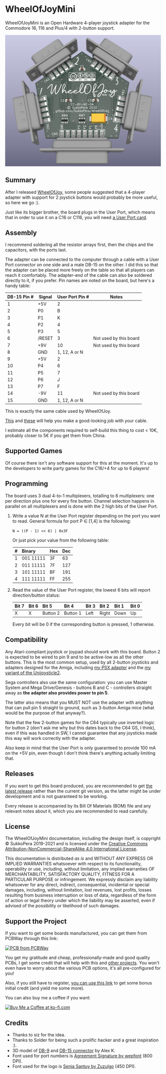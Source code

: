 # WheelOfJoyMini
WheelOfJoyMini is an Open Hardware 4-player joystick adapter for the Commodore 16, 116 and Plus/4 with 2-button support.

![Board](https://raw.githubusercontent.com/SukkoPera/WheelOfJoyMini/master/img/render-top.png)

## Summary
After I released [WheelOfJoy](https://github.com/SukkoPera/WheelOfJoy), some people suggested that a 4-player adapter with support for 2 joystick buttons would probably be more useful, so here we go :).

Just like its bigger brother, the board plugs in the User Port, which means that in order to use it on a C16 or C116, you will need [a User Port card](https://github.com/SukkoPera/16up).

## Assembly
I recommend soldering all the resistor arrays first, then the chips and the capacitors, with the ports last.

The adapter can be connected to the computer through a cable with a User Port connector on one side and a male DB-15 on the other. I did this so that the adapter can be placed more freely on the table so that all players can reach it comfortably. The adapter-end of the cable can also be soldered directly to it, if you prefer. Pin names are noted on the board, but here's a handy table:

| DB-15 Pin # | Signal | User Port Pin # | Notes                  |
|-------------|--------|-----------------|------------------------|
|1	          | +5V    | 2               |                        |
|2	          | P0     | B               |                        |
|3	          | P1     | K               |                        |
|4	          | P2     | 4               |                        |
|5	          | P3     | 5               |                        |
|6	          | /RESET | 3               | Not used by this board |
|7	          | +9V    | 10              | Not used by this board |
|8	          | GND    | 1, 12, A or N   |                        |
|9	          | +5V    | 2               |                        |
|10	          | P4     | 6               |                        |
|11	          | P5     | 7               |                        |
|12	          | P6     | J               |                        |
|13	          | P7     | F               |                        |
|14	          | -9V    | 11              | Not used by this board |
|15	          | GND    | 1, 12, A or N   |                        |

This is exactly the same cable used by WheelOfJoy.

[This](https://www.thingiverse.com/thing:3368773) and [these](https://www.thingiverse.com/thing:5213203) will help you make a good-looking job with your cable.

I estimate all the components required to self-build this thing to cost < 10€, probably closer to 5€ if you get them from China.

## Supported Games
Of course there isn't any software support for this at the moment. It's up to the developers to write party games for the C16/+4 for up to 6 players!

## Programming
The board uses 3 dual 4-to-1 multiplexers, totalling to 6 multiplexers: one per direction plus one for every fire button. Channel selection happens in parallel on all multiplexers and is done with the 2 high bits of the User Port.

1. Write a value N at the User Port register depending on the port you want to read. General formula for port P ∈ [1,4] is the following:

   ```N = ((P - 1) << 6) | 0x3F```

   Or just pick your value from the following table:

   | # | Binary    | Hex| Dec |
   |---|-----------|----|-----|
   | 1 | 001 11111 | 3F |  63 |
   | 2 | 011 11111 | 7F | 127 |
   | 3 | 101 11111 | BF | 191 |
   | 4 | 111 11111 | FF | 255 |

2. Read the value of the User Port register, the lowest 6 bits will report direction/button status:

   | Bit 7 | Bit 6 | Bit 5  | Bit 4  | Bit 3 | Bit 2 | Bit 1 | Bit 0 |
   |-------|-------|--------|--------|-------|-------|-------|-------|
   |   X   |   X   |Button 2|Button 1| Left  | Right | Down  | Up    |

   Every bit will be 0 if the corresponding button is pressed, 1 otherwise.

## Compatibility
Any Atari-compliant joystick or joypad should work with this board. Button 2 is expected to be wired to pin 9 and to be active-low as all the other buttons. This is the most common setup, used by all 2-button joysticks and adapters designed for the Amiga, including [my PSX adapter](https://github.com/SukkoPera/OpenPSX2AmigaPadAdapter) and the [my variant of the Unijoysticle2](https://gitlab.com/SukkoPera/unijoysticle2).

Sega controllers also use the same configuration: you can use Master System and Mega Drive/Genesis - buttons B and C - controllers straight away as **the adapter also provides power to pin 5**.

The latter also means that you MUST NOT use the adapter with anything that can pull pin 5 straight to ground, such as 3-button Amiga mice (what would be the purpose of that anyway?).

Note that the few 2-button games for the C64 typically use inverted logic for button 2 (don't ask me why but this dates back to the C64 GS, I think), even if this was handled in SW, I cannot guarantee that any joysticks made this way will work correctly with the adapter.

Also keep in mind that the User Port is only guaranteed to provide 100 mA on the +5V pin, even though I don't think there's anything actually limiting that.

## Releases
If you want to get this board produced, you are recommended to get [the latest release](https://github.com/SukkoPera/WheelOfJoyMini/releases) rather than the current git version, as the latter might be under development and is not guaranteed to be working.

Every release is accompanied by its Bill Of Materials (BOM) file and any relevant notes about it, which you are recommended to read carefully.

## License
The WheelOfJoyMini documentation, including the design itself, is copyright &copy; SukkoPera 2019-2021 and is licensed under the [Creative Commons Attribution-NonCommercial-ShareAlike 4.0 International License](https://creativecommons.org/licenses/by-nc-sa/4.0/).

This documentation is distributed *as is* and WITHOUT ANY EXPRESS OR IMPLIED WARRANTIES whatsoever with respect to its functionality, operability or use, including, without limitation, any implied warranties OF MERCHANTABILITY, SATISFACTORY QUALITY, FITNESS FOR A PARTICULAR PURPOSE or infringement. We expressly disclaim any liability whatsoever for any direct, indirect, consequential, incidental or special damages, including, without limitation, lost revenues, lost profits, losses resulting from business interruption or loss of data, regardless of the form of action or legal theory under which the liability may be asserted, even if advised of the possibility or likelihood of such damages.

## Support the Project
If you want to get some boards manufactured, you can get them from PCBWay through this link:

[![PCB from PCBWay](https://www.pcbway.com/project/img/images/frompcbway.png)](https://www.pcbway.com/project/shareproject/WheelOfJoyMini_Commodore_16_116_4_4_Player_Joystick_Adapter_With_2_Button_Sup_d3f12122.html)

You get my gratitude and cheap, professionally-made and good quality PCBs, I get some credit that will help with this and [other projects](https://www.pcbway.com/project/member/shareproject/?bmbid=41100). You won't even have to worry about the various PCB options, it's all pre-configured for you!

Also, if you still have to register, [you can use this link](https://www.pcbway.com/setinvite.aspx?inviteid=41100) to get some bonus initial credit (and yield me some more).

You can also buy me a coffee if you want:

<a href='https://ko-fi.com/L3L0U18L' target='_blank'><img height='36' style='border:0px;height:36px;' src='https://az743702.vo.msecnd.net/cdn/kofi2.png?v=2' border='0' alt='Buy Me a Coffee at ko-fi.com' /></a>

## Credits
* Thanks to siz for the idea.
* Thanks to Solder for being such a prolific hacker and a great inspiration :).
* 3D model of [DB-9](https://grabcad.com/library/d-sub-9-pin-male-1) and [DB-15 connector](https://grabcad.com/library/d-sub-15-pin-female-2-lines-1) by Alex K.
* Font used for port numbers is [Agreement Signature by wepfont](https://www.fontspace.com/a-agreement-signature-font-f52534) (800 DPI).
* Font used for the logo is [Senja Santuy by Zuzulgo](https://www.fontspace.com/senja-santuy-font-f74971) (450 DPI).
